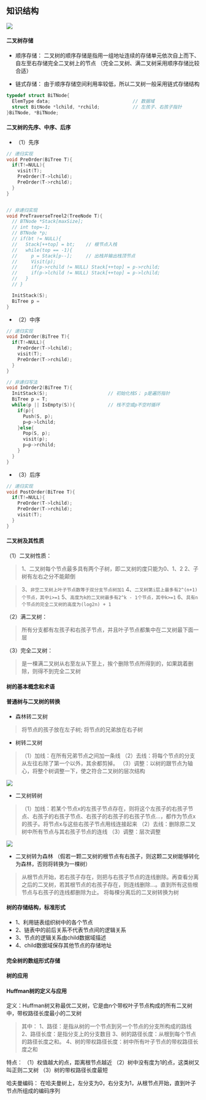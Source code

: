 ## 知识结构
<img src='./image/5a.png'>

#### 二叉树存储

* 顺序存储：
二叉树的顺序存储是指用一组地址连续的存储单元依次自上而下、自左至右存储完全二叉树上的节点
（完全二叉树、满二叉树采用顺序存储比较合适）


* 链式存储：
由于顺序存储空间利用率较低，所以二叉树一般采用链式存储结构

```c
typedef struct BiTNode{
  ElemType data;                              // 数据域
  struct BitNode *lchild, *rchild;            // 左孩子、右孩子指针
}BiTNode, *BiTNode;
```

#### 二叉树的先序、中序、后序

* （1）先序

```c
// 递归实现
void PreOrder(BiTree T){
  if(T!=NULL){
    visit(T);
    PreOrder(T->lchild);
    PreOrder(T->rchild);
  }
}


// 非递归实现
void PreTraverseTreel2(TreeNode T){
  // BTNode *Stack[maxSize];
  // int top=-1;
  // BTNode *p;
  // if(bt != NULL){
  //   Stack[++top] = bt;    // 根节点入栈
  //   while(top == -1){
  //     p = Stack[p--];     // 出栈并输出栈顶节点
  //     Visit(p);
  //     if(p->rchild != NULL) Stack[++top] = p->rchild;
  //     if(p->lchild != NULL) Stack[++top] = p->lchild;
  //   }
  // }

  InitStack(S);
  BiTree p = 
}
```

* （2）中序

```c
// 递归实现
void InOrder(BiTree T){
  if(T!=NULL){              
    PreOrder(T->lchild);
    visit(T);
    PreOrder(T->rchild);
  }
}

// 非递归写法
void InOrder2(BiTree T){
  InitStack(S);                      // 初始化栈S； p是遍历指针
  BiTree p = T;
  while(p || IsEmpty(S)){            // 栈不空或p不空时循环
    if(p){
      Push(S, p);
      p=p->lchild;
    }else{
      Pop(S, p);
      visit(p);
      p=p->rchild;
    }
  }
}

```

* （3）后序

```c
// 递归实现
void PostOrder(BiTree T){
  if(T!=NULL){
    PreOrder(T->lchild);
    PreOrder(T->rchild);
    visit(T);
  }
}

```

#### 二叉树及其性质
（1）二叉树性质：
  > 1、二叉树每个节点最多具有两个子树，即二叉树的度只能为0、1、2
  > 2、子树有左右之分不能颠倒

  > 3、`非空二叉树上叶子节点数等于双分支节点树加1`
  > 4、`二叉树第i层上最多有2^(n+1) 个节点，其中i>=1`
  > 5、`高度为k的二叉树最多有2^k - 1个节点，其中k>=1`
  > 6、`具有n个节点的完全二叉树的高度为(log2n) + 1`

（2）满二叉树：
> 所有分支都有左孩子和右孩子节点，并且叶子节点都集中在二叉树最下面一层

（3）完全二叉树：
> 是一棵满二叉树从右至左从下至上，挨个删除节点所得到的，如果跳着删除，则得不到完全二叉树

#### 树的基本概念和术语

#### 普通树与二叉树的转换

* 森林转二叉树

> 将节点的孩子放在左子树; 将节点的兄弟放在右子树

* 树转二叉树

> （1）加线：在所有兄弟节点之间加一条线
> （2）去线：将每个节点的分支从左往右除了第一个以外，其余都剪掉。
> （3）调整：以树的跟节点为轴心，将整个树调整一下，使之符合二叉树的层次结构

<img src="./image/2a.jpeg">

* 二叉树转树

> （1）加线：若某个节点x的左孩子节点存在，则将这个左孩子的右孩子节点、右孩子的右孩子节点、右孩子的右孩子的右孩子节点...，都作为节点x的孩子。将节点x与这些右孩子节点用线连接起来
> （2）去线：删除原二叉树中所有节点与其右孩子节点的连线
> （3）调整：层次调整

<img src="./image/3a.jpeg">

* 二叉树转为森林
（假若一颗二叉树的根节点有右孩子，则这颗二叉树能够转化为森林，否则将转换为一棵树）

> 从根节点开始，若右孩子存在，则把与右孩子节点的连线删除。再查看分离之后的二叉树，若其根节点的右孩子存在，则连线删除...。直到所有这些根节点与右孩子的连线都删除为止。
> 将每棵分离后的二叉树转换为树

#### 树的存储结构，标准形式

* 1、利用链表组织树中的各个节点
* 2、链表中的前后关系不代表节点间的逻辑关系
* 3、节点的逻辑关系由child数据域描述
* 4、child数据域保存其他节点的存储地址

#### 完全树的数组形式存储

#### 树的应用


#### Huffman树的定义与应用

定义：Huffman树又称最优二叉树，它是由n个带权叶子节点构成的所有二叉树中，带权路径长度最小的二叉树

> 其中：
> 1、路径：是指从树的一个节点到另一个节点的分支所构成的路线
> 2、路径长度：是指分支上的分支数目
> 3、树的路径长度：从根到每个节点的路径长度之和。
> 4、树的带权路径长度：树中所有叶子节点的带权路径长度之和

特点：
（1）权值越大的点，距离根节点越近
（2）树中没有度为1的点，这类树又叫正则二叉树
（3）树的带权路径长度最短

哈夫曼编码： 在哈夫曼树上，左分支为0，右分支为1，从根节点开始，直到叶子节点所组成的编码序列

